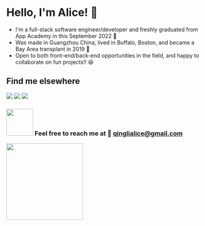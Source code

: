 <h1>Hello, I'm Alice! 👋</h1>

* I'm a full-stack software engineer/developer and freshly graduated from App Academy in this September 2022 📣
* Was made in Guangzhou China, lived in Buffalo, Boston, and became a Bay Area transplant in 2019 🌱 
* Open to both front-end/back-end opportunities in the field, and happy to collaborate on fun projects!! 😆


## Find me elsewhere 
  [<img src="https://img.shields.io/badge/GitHub-100000?style=for-the-badge&logo=github&logoColor=white" />](https://github.com/alice886)
  [<img src="https://img.shields.io/badge/LinkedIn-0077B5?style=for-the-badge&logo=linkedin&logoColor=white" />](https://www.linkedin.com/in/alice886/)
  [<img src="https://img.shields.io/badge/AngelList-000000?style=for-the-badge&logo=AngelList&logoColor=white" />](https://angel.co/u/alice886)

### <img src="https://c.tenor.com/OtbKZCk_Y-EAAAAC/kermit-the-frog-typewriter.gif" height="70"/>  Feel free to reach me at   📧  qinglialice@gmail.com

 <img src="https://github-readme-stats.vercel.app/api/top-langs?username=alice886&layout=compact" height="200"/>


<p align="center">

</p>

